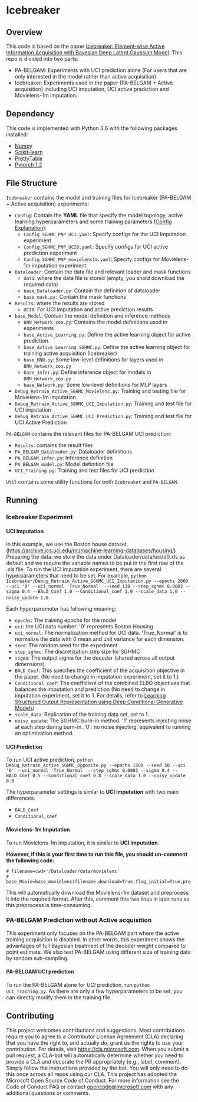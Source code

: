 # Icebreaker
## Overview
This code is based on the paper [Icebreaker: Element-wise Active Information Acquisition with Bayesian Deep Latent Gaussian Model](https://arxiv.org/abs/1908.04537). This repo is divided into two parts:

* PA-BELGAM: Experiments with UCI prediction alone (For users that are only interested in the model rather than active acquisition)
* Icebreaker: Experiments used in the paper (PA-BELGAM + Active acquisition) including UCI imputation, UCI active prediction and Movielens-1m imputation.

## Dependency
This code is implemented with Python 3.6 with the following packages installed:

* [Numpy](https://numpy.org)
* [Scikit-learn](https://scikit-learn.org/stable/)
* [PrettyTable](https://pypi.org/project/PrettyTable/)
* [Pytorch 1.2](https://pytorch.org/get-started/locally/)

## File Structure
`Icebreaker` contains the model and training files for Icebreaker (PA-BELGAM + Active acquisition) experiments:
 
 * `Config`: Contain the **YAML** file that specify the model topology, active learning hyperparameters and some training parameters ([Config Explanation](https://github.com/WenboGong/Icebreaker_Final/tree/master/Icebreaker/Config)):
   * `Config_SGHMC_PNP_UCI.yaml`: Specify configs for the UCI Imputation experiment
   * `Config_SGHMC_PNP_UCI0.yaml`: Specify configs for UCI active prediction experiment
   * `Config_SGHMC_PNP_movielens1m.yaml`: Specify configs for Movielens-1m imputation experiment
* `Dataloader`: Contain the data file and relevant loader and mask functions
   * `data`: where the data file is stored (empty, you shold download the required data)
   * `base_Dataloader.py`: Contain the definition of dataloader
   * `base_mask.py:` Contain the mask functions 
* `Results`: where the results are stored
  * `UCI0`: For UCI imputation and active prediction results
* `base_Model`: Contain the model definition and inference methods
  * `BNN_Network_zoo.py`: Contains the model definitions used in experiments
  * `base_Active_Learning.py`: Define the active learning object for active prediction.
  * `base_Active_Learning_SGHMC.py`: Define the active learning object for training active acquisition (Icebreaker)
  * `base_BNN.py`: Some low-level definitions for layers used in `BNN_Network_zoo.py`
  * `base_Infer.py`: Define inference object for models in `BNN_Network_zoo.py`
  * `base_Network.py`: Some low-level definitions for MLP layers
* `Debug_Retrain_Active_SGHMC_Movielens.py`: Training and testing file for Movielens-1m imputation
* `Debug_Retrain_Active_SGHMC_UCI_Imputation.py`: Training and test file for UCI imputation
* `Debug_Retrain_Active_SGHMC_UCI_Prediction.py`: Training and test file for UCI Active Prediction

`PA-BELGAM` contains the relevant files for PA-BELGAM UCI prediction:

* `Results`: contains the result files
* `PA_BELGAM_Dataloader.py`: Dataloader definitions
* `PA_BELGAM_infer.py`: Inference definition
* `PA_BELGAM_model.py`: Model definition file
* `UCI_Training.py`: Training and test files for UCI prediction

`Util` contains some utility functions for both `Icebreaker` and `PA-BELGAM`.

## Running
### Icebreaker Experiment
#### UCI Imputation
In this example, we use the Boston house dataset. (https://archive.ics.uci.edu/ml/machine-learning-databases/housing/)
Preparing the data: we store the data under Dataloader/data/uci/d0.xls as default and we require the variable names to be put in the first row of the .xls file.
To run the UCI imputation experiment, there are several hyperparameters that need to be set. For example, `python Icebreaker/Debug_Retrain_Active_SGHMC_UCI_Imputation.py --epochs 2000 --uci '0' --uci_normal
    'True_Normal' --seed 130 --step_sghmc 0.0003 --sigma 0.4 --BALD_Coef 1.0 --Conditional_coef
    1.0 --scale_data 1.0 --noisy_update 1.0`.
    
Each hyperparemeter has following meaning:

* `epochs`: The training epochs for the model
* `uci`: the UCI data number: '0' represents Boston Housing
* `uci_normal`: The normalization method for UCI data. 'True_Normal' is to normalize the data with 0 mean and unit variance for each dimension.
* `seed`: The random seed for the experiment
* `step_sghmc`: The discretization step size for SGHMC
* `sigma`: The output sigma for the decoder (shared across all output dimensions).
* `BALD_Coef`: This specifies the coefficient of the acquisition objective in the paper. (No need to change in imputation experiment, set it to 1.) 
*  `Conditional_coef`: The coefficient of the combined ELBO objectives that balances the imputation and prediction (No need to change in imputation experiment, set it to 1. For details, refer to [Learning Structured Output Representation using Deep Conditional Generative Models](https://pdfs.semanticscholar.org/3f25/e17eb717e5894e0404ea634451332f85d287.pdf))
* `scale_data`: Replication of the training data set, set to 1.
* `noisy_update`: The SGHMC burn-in method. '1' represents injecting noise at each step during burn-in. '0': no noise injecting, equivalent to running an optimization method. 
#### UCI Prediction
To run UCI active prediction, `python Debug_Retrain_Active_SGHMC_Opposite.py --epochs 1500 --seed 50 --uci '0'
    --uci_normal 'True_Normal' --step_sghmc 0.0003 --sigma 0.4 --BALD_Coef 0.5 --Conditional_coef
    0.8 --scale_data 1.0 --noisy_update 0.0`
    
The hyperparameter settings is simlar to **UCI imputation** with two main differences:

* `BALD_Coef`
* `Conditional_coef`

#### Movielens-1m Imputation
To run Movielens-1m imputation, it is similar to **UCI imputation**.

**However, if this is your first time to run this file, you should un-comment the following code:**

```
# filename=cwd+'/Dataloader/data/movielens'
# base_Movie=base_movielens(filename,download=True,flag_initial=True,pre_process_method='Fixed',flag_pickle=True)
```

This will automatically download the Movielens-1m dataset and preprocess it into the required format. After this, comment this two lines in later runs as this preprocess is time-consuming. 

### PA-BELGAM Prediction without Active acquisition
This experiment only focuses on the PA-BELGAM part where the active training acquisition is disabled. In other words, this experiment shows the advantages of full Bayesian treatment of the decoder weight compared to point estimate. We also test PA-BELGAM using different size of training data by random sub-sampling.
#### PA-BELGAM UCI prediction

To run the PA-BELGAM alone for UCI prediction, run `python UCI_Training.py`. As there are only a few hyperparameters to be set, you can directly modify them in the training file. 

## Contributing

This project welcomes contributions and suggestions. Most contributions require you to agree to a Contributor License Agreement (CLA) declaring that you have the right to, and actually do, grant us the rights to use your contribution. For details, visit https://cla.microsoft.com.
When you submit a pull request, a CLA-bot will automatically determine whether you need to provide a CLA and decorate the PR appropriately (e.g., label, comment). Simply follow the instructions provided by the bot. You will only need to do this once across all repos using our CLA.
This project has adopted the Microsoft Open Source Code of Conduct. For more information see the Code of Conduct FAQ or contact opencode@microsoft.com with any additional questions or comments.
